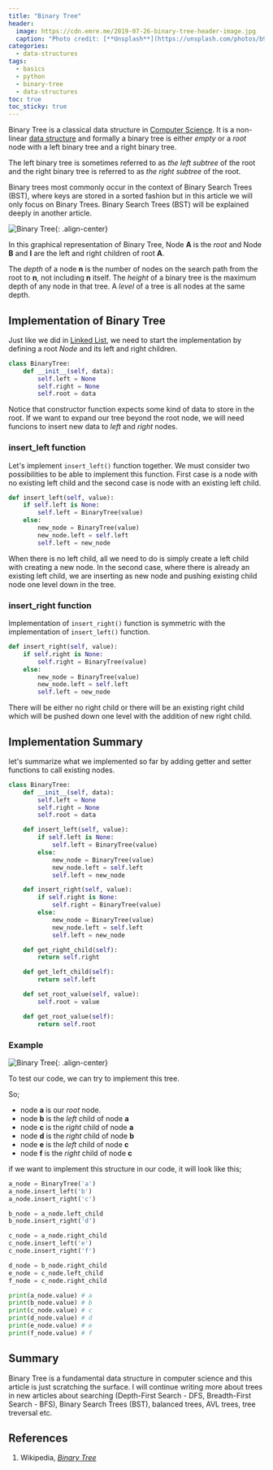 ```yaml
---
title: "Binary Tree"
header:
  image: https://cdn.emre.me/2019-07-26-binary-tree-header-image.jpg
  caption: "Photo credit: [**Unsplash**](https://unsplash.com/photos/b9drVB7xIOI)"
categories:
  - data-structures
tags:
  - basics
  - python
  - binary-tree
  - data-structures
toc: true
toc_sticky: true
---
```


Binary Tree is a classical data structure in [Computer Science](https://en.wikipedia.org/wiki/Computer_science). It is a non-linear [data structure](https://emre.me/categories/#data-structures) and formally a binary tree is either *empty* or a *root* node with a left binary tree and a right binary tree.

The left binary tree is sometimes referred to as *the left subtree* of the root and the right binary tree is referred to as *the right subtree* of the root.

Binary trees most commonly occur in the context of Binary Search Trees (BST), where keys are stored in a sorted fashion but in this article we will only focus on Binary Trees. Binary Search Trees (BST) will be explained deeply in another article.

![Binary Tree](https://cdn.emre.me/2019-07-26-binary-tree.png){: .align-center}

In this graphical representation of Binary Tree, Node **A** is the *root* and Node **B** and **I** are the left and right children of root **A**.

The *depth* of a node **n** is the number of nodes on the search path from the root to **n**, not including **n** itself. The *height* of a binary tree is the maximum depth of any node in that tree. A *level* of a tree is all nodes at the same depth.

## Implementation of Binary Tree ##

Just like we did in [Linked List](https://emre.me/data-structures/linked-lists/), we need to start the implementation by defining a root *Node* and its left and right children.

```python
class BinaryTree:
    def __init__(self, data):
        self.left = None
        self.right = None
        self.root = data
```

Notice that constructor function expects some kind of data to store in the root. If we want to expand our tree beyond the root node, we will need funcions to insert new data to *left* and *right* nodes.

### insert_left function ###

Let's implement `insert_left()` function together.
We must consider two possibilities to be able to implement this function. First case is a node with no existing left child and the second case is node with an existing left child.

```python
def insert_left(self, value):
    if self.left is None:
        self.left = BinaryTree(value)
    else:
        new_node = BinaryTree(value)
        new_node.left = self.left
        self.left = new_node
```

When there is no left child, all we need to do is simply create a left child with creating a new node. In the second case, where there is already an existing left child, we are inserting as new node and pushing existing child node one level down in the tree.

### insert_right function ###

Implementation of `insert_right()` function is symmetric with the implementation of `insert_left()` function.

```python
def insert_right(self, value):
    if self.right is None:
        self.right = BinaryTree(value)
    else:
        new_node = BinaryTree(value)
        new_node.left = self.left
        self.left = new_node
```

There will be either no right child or there will be an existing right child which will be pushed down one level with the addition of new right child.

## Implementation Summary ##

let's summarize what we implemented so far by adding getter and setter functions to call existing nodes.

```python
class BinaryTree:
    def __init__(self, data):
        self.left = None
        self.right = None
        self.root = data

    def insert_left(self, value):
        if self.left is None:
            self.left = BinaryTree(value)
        else:
            new_node = BinaryTree(value)
            new_node.left = self.left
            self.left = new_node

    def insert_right(self, value):
        if self.right is None:
            self.right = BinaryTree(value)
        else:
            new_node = BinaryTree(value)
            new_node.left = self.left
            self.left = new_node

    def get_right_child(self):
        return self.right

    def get_left_child(self):
        return self.left

    def set_root_value(self, value):
        self.root = value

    def get_root_value(self):
        return self.root
```

### Example ###

![Binary Tree](https://cdn.emre.me/2019-07-26-binary-tree-abcdef.png){: .align-center}

To test our code, we can try to implement this tree.

So;
- node **a** is our *root* node.
- node **b** is the *left* child of node **a**
- node **c** is the *right* child of node **a**
- node **d** is the *right* child of node **b**
- node **e** is the *left* child of node **c**
- node **f** is the *right* child of node **c**

if we want to implement this structure in our code, it will look like this;

```python
a_node = BinaryTree('a')
a_node.insert_left('b')
a_node.insert_right('c')

b_node = a_node.left_child
b_node.insert_right('d')

c_node = a_node.right_child
c_node.insert_left('e')
c_node.insert_right('f')

d_node = b_node.right_child
e_node = c_node.left_child
f_node = c_node.right_child

print(a_node.value) # a
print(b_node.value) # b
print(c_node.value) # c
print(d_node.value) # d
print(e_node.value) # e
print(f_node.value) # f
```

## Summary ##

Binary Tree is a fundamental data structure in computer science and this article is just scratching the surface. I will continue writing more about trees in new articles about searching (Depth-First Search - DFS, Breadth-First Search - BFS), Binary Search Trees (BST), balanced trees, AVL trees, tree treversal etc.

## References ##

1. Wikipedia, *[Binary Tree](https://en.wikipedia.org/wiki/Binary_tree)* 